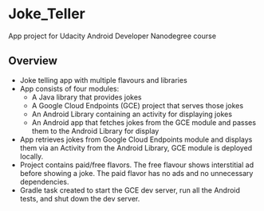 # Joke_Teller

App project for Udacity Android Developer Nanodegree course <br>

## Overview
* Joke telling app with multiple flavours and libraries
* App consists of four modules: 
   + A Java library that provides jokes
   + A Google Cloud Endpoints (GCE) project that serves those jokes
   + An Android Library containing an activity for displaying jokes
   + An Android app that fetches jokes from the GCE module and passes them to the Android Library for display
* App retrieves jokes from Google Cloud Endpoints module and displays them via an Activity from the Android Library, GCE module is deployed locally.
* Project contains paid/free flavors. The free flavour shows interstitial ad before showing a joke. The paid flavor has no ads and no unnecessary dependencies.
* Gradle task created to start the GCE dev server, run all the Android tests, and shut down the dev server.



